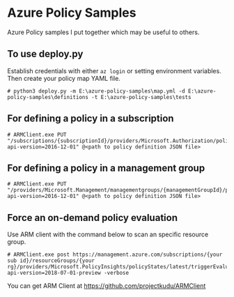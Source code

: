 # Azure Policy Samples
Azure Policy samples I put together which may be useful to others.

## To use deploy.py
Establish credentials with either `az login` or setting environment variables.
Then create your policy map YAML file.

```
# python3 deploy.py -m E:\azure-policy-samples\map.yml -d E:\azure-policy-samples\definitions -t E:\azure-policy-samples\tests
``` 

## For defining a policy in a subscription

```
# ARMClient.exe PUT "/subscriptions/{subscriptionId}/providers/Microsoft.Authorization/policyDefinitions/AuditStorageAccounts?api-version=2016-12-01" @<path to policy definition JSON file>
```

## For defining a policy in a management group

```
# ARMClient.exe PUT "/providers/Microsoft.Management/managementgroups/{managementGroupId}/providers/Microsoft.Authorization/policyDefinitions/AuditStorageAccounts?api-version=2016-12-01" @<path to policy definition JSON file>
```

## Force an on-demand policy evaluation
Use ARM client with the command below to scan an specific resource group.  

```
# ARMClient.exe post https://management.azure.com/subscriptions/{your sub id}/resourceGroups/{your rg}/providers/Microsoft.PolicyInsights/policyStates/latest/triggerEvaluation?api-version=2018-07-01-preview -verbose
```

You can get ARM Client at https://github.com/projectkudu/ARMClient
